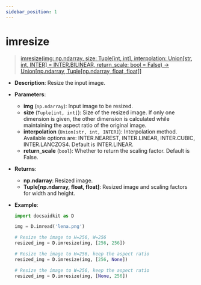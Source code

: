 ```yaml
---
sidebar_position: 1
---
```


# imresize

>[imresize(img: np.ndarray, size: Tuple[int, int], interpolation: Union[str, int, INTER] = INTER.BILINEAR, return_scale: bool = False) -> Union[np.ndarray, Tuple[np.ndarray, float, float]]](https://github.com/DocsaidLab/DocsaidKit/blob/012540eebaebb2718987dd3ec0f7dcf40f403caa/docsaidkit/vision/geometric.py#L15)

- **Description**: Resize the input image.

- **Parameters**:

    - **img** (`np.ndarray`): Input image to be resized.
    - **size** (`Tuple[int, int]`): Size of the resized image. If only one dimension is given, the other dimension is calculated while maintaining the aspect ratio of the original image.
    - **interpolation** (`Union[str, int, INTER]`): Interpolation method. Available options are: INTER.NEAREST, INTER.LINEAR, INTER.CUBIC, INTER.LANCZOS4. Default is INTER.LINEAR.
    - **return_scale** (`bool`): Whether to return the scaling factor. Default is False.

- **Returns**:

    - **np.ndarray**: Resized image.
    - **Tuple[np.ndarray, float, float]**: Resized image and scaling factors for width and height.

- **Example**:

    ```python
    import docsaidkit as D

    img = D.imread('lena.png')

    # Resize the image to H=256, W=256
    resized_img = D.imresize(img, [256, 256])

    # Resize the image to H=256, keep the aspect ratio
    resized_img = D.imresize(img, [256, None])

    # Resize the image to W=256, keep the aspect ratio
    resized_img = D.imresize(img, [None, 256])
    ```
